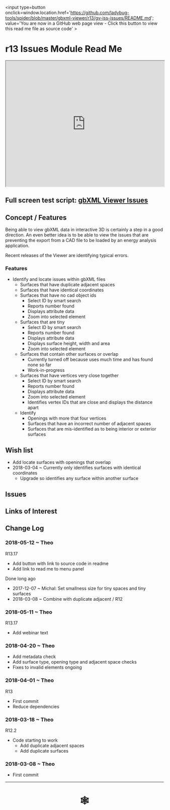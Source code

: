 <span style=display:none; >[You are now in a GitHub source code view - click this link to view Read Me file as a web page](http://www.ladybug.tools/spider/index.html#gbxml-viewer/r13/gv-iss-issues/README.md "View file as a web page." ) </span><input type=button onclick=window.location.href='https://github.com/ladybug-tools/spider/blob/master/gbxml-viewer/r13/gv-iss-issues/README.md';
value='You are now in a GitHub web page view - Click this button to view this read me file as source code' ></div>

# r13 Issues Module Read Me

<iframe class=iframeReadMe src=http://www.ladybug.tools/spider/gbxml-viewer/r13/gv-iss-issues/gv-iss.html width=100% height=400px >Iframes are not displayed on github.com</iframe>


## Full screen test script: [gbXML Viewer Issues]( http://www.ladybug.tools/spider/gbxml-viewer/r13/gv-iss-issues/gv-iss.html )


## Concept / Features

Being able to view gbXML data in interactive 3D is certainly a step in a good direction. An even better idea is to be able to view the issues that are preventing the export from a CAD file to be loaded by an energy analysis application.

Recent releases of the Viewer are identifying typical errors.

### Features

* Identify and locate issues within gbXML files
	* Surfaces that have duplicate adjacent spaces
	* Surfaces that have identical coordinates
	* Surfaces that have no cad object ids
		* Select ID by smart search
		* Reports number found
		* Displays attribute data
		* Zoom into selected element
	* Surfaces that are tiny
		* Select ID by smart search
		* Reports number found
		* Displays attribute data
		* Displays surface height, width and area
		* Zoom into selected element
	* Surfaces that contain other surfaces or overlap
		* Currently turned off because uses much time and has found none so far
		* Work-in-progress
	* Surfaces that have vertices very close together
		* Select ID by smart search
		* Reports number found
		* Displays attribute data
		* Zoom into selected element
		* Identifies vertex IDs that are close and displays the distance apart
	* Identify
		* Openings with more that four vertices
		* Surfaces that have an incorrect number of adjacent spaces
		* Surfaces that are mis-identified as to being interior or exterior surfaces

## Wish list

* Add locate surfaces with openings that overlap
* 2018-03-04 ~ Currently only identifies surfaces with identical coordinates
	* Upgrade so identifies any surface within another surface
## Issues



## Links of Interest



## Change Log

### 2018-05-12 ~ Theo

R13.17
* Add button with link to source code in readme
* Add link to read me to menu panel

Done long ago
* 2017-12-07 ~ Michal: Set smallness size for tiny spaces and tiny surfaces
* 2018-03-08 ~ Combine with duplicate adjacent / R12

### 2018-05-11 ~ Theo

R13.17
* Add webinar text


### 2018-04-20 ~ Theo

* Add metadata check
* Add surface type, opening type and adjacent space checks
* Fixes to invalid elements ongoing


### 2018-04-01 ~ Theo

R13
* First commit
* Reduce dependencies


### 2018-03-18 ~ Theo

R12.2
* Code starting to work
	* Add duplicate adjacent spaces
	* Add duplicate surfaces

### 2018-03-08 ~ Theo

* First commit


***

# <center title="hello!" ><a href=javascript:window.scrollTo(0,0); style=text-decoration:none; > &#x1f578; </a></center>



